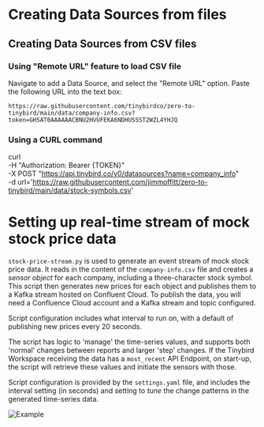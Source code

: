 # Creating Data Sources from files

## Creating Data Sources from CSV files

### Using "Remote URL" feature to load CSV file

Navigate to add a Data Source, and select the "Remote URL" option. Paste the following URL into the text box:

```https://raw.githubusercontent.com/tinybirdco/zero-to-tinybird/main/data/company-info.csv?token=GHSAT0AAAAAACBNU2HVUFEKA6NDHUSSST2WZL4YHJQ```
 
### Using a CURL command
curl \
-H "Authorization: Bearer {TOKEN}" \
-X POST "https://api.tinybird.co/v0/datasources?name=company_info" \
-d url='https://raw.githubusercontent.com/jimmoffitt/zero-to-tinybird/main/data/stock-symbols.csv'

# Setting up real-time stream of mock stock price data

`stock-price-stream.py` is used to generate an event stream of mock stock price data. It reads in the content of the `company-info.csv` file and creates a *sensor object* for each company, including a three-character stock symbol. This script then generates new prices for each object and publishes them to a Kafka stream hosted on Confluent Cloud. To publish the data, you will need a Confluence Cloud account and a Kafka stream and topic configured. 

Script configuration includes what interval to run on, with a default of publishing new prices every 20 seconds. 

The script has logic to 'manage' the time-series values, and supports both 'normal' changes between reports and larger 'step' changes. If the Tinybird Workspace receiving the data has a `most_recent` API Endpoint, on start-up, the script will retrieve these values and initiate the sensors with those. 

Script configuration is provided by the `settings.yaml` file, and includes the interval setting (in seconds) and setting to *tune* the change patterns in the generated time-series data.    

![Example](../images/com.com.png)




 






